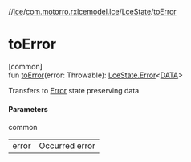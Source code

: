 //[lce](../../../index.md)/[com.motorro.rxlcemodel.lce](../index.md)/[LceState](index.md)/[toError](to-error.md)

# toError

[common]\
fun [toError](to-error.md)(error: Throwable): [LceState.Error](-error/index.md)&lt;[DATA](index.md)&gt;

Transfers to [Error](-error/index.md) state preserving data

#### Parameters

common

| | |
|---|---|
| error | Occurred error |
